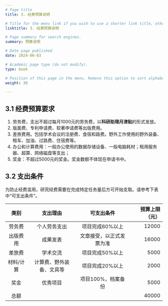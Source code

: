 ```yaml
---
# Page title
title: 3. 经费预算说明

# Title for the menu link if you wish to use a shorter link title, otherwise remove this option.
linktitle: 3. 经费预算说明

# Page summary for search engines.
summary: 预算说明

# Date page published
date: 2024-06-03

# Academic page type (do not modify).
type: book

# Position of this page in the menu. Remove this option to sort alphabetically.
weight: 30

---
```


## 3.1 经费预算要求

1. 劳务费，支出不超过每月1000元的劳务费，以**科研助理月津贴**的形式发放。
2. 版面费、专利申请费、软著申请费等出版费用。
3. 差旅费用。包括学术会议的注册费、食宿和路费。野外工作使用的野外装备、租车、加油、过路费、住宿费等。
4. 办公和计算费用：一般办公使用的数据存储设备、一般电脑耗材；租用服务器、超算、网络磁盘等支出；
5. 奖金：不超过5000元的奖金。奖金数额不体现在申请书中。

## 3.2 支出条件

为防止经费滥用，研究经费需要在完成特定任务量后方可开始支取。请参考下表中“可支出条件”。

| 类别 | 支出理由 | 可支出条件 | 预算上限（元） | 
|:--------:|:----------------:|:-----------:|--------:|
| 劳务费 | 个人劳务支出 | 项目完成60%以上 | 12000 | 
| 出版费用 | 成果发表 | 文章接受，以正式发票为准 | 16000 | 
| 差旅费 | 学术交流 | 项目完成50%以上 | 5000 | 
| 材料/计算 | 计算费、野外装备、文具等 | 项目完成20%以上 | 2000 | 
| 奖金 | 优秀项目 | 项目100%，档案备份 | 5000 | 
| 总额 |  |  | 40000 | 

